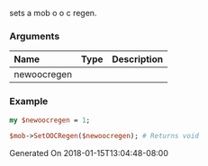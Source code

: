 sets a mob o o c regen.
### Arguments
**Name**|**Type**|**Description**
:---|:---|:---
newoocregen||

### Example

```perl
my $newoocregen = 1;

$mob->SetOOCRegen($newoocregen); # Returns void
```


Generated On 2018-01-15T13:04:48-08:00